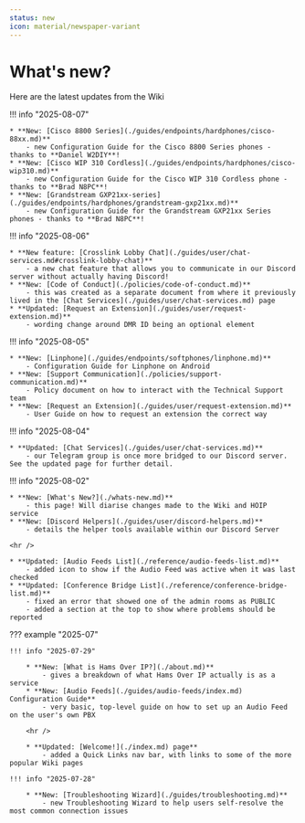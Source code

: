 ```yaml
---
status: new
icon: material/newspaper-variant
---
```


# What's new?

Here are the latest updates from the Wiki

!!! info "2025-08-07"

    * **New: [Cisco 8800 Series](./guides/endpoints/hardphones/cisco-88xx.md)**
        - new Configuration Guide for the Cisco 8800 Series phones - thanks to **Daniel W2DIY**!
    * **New: [Cisco WIP 310 Cordless](./guides/endpoints/hardphones/cisco-wip310.md)**
        - new Configuration Guide for the Cisco WIP 310 Cordless phone - thanks to **Brad N8PC**!
    * **New: [Grandstream GXP21xx-series](./guides/endpoints/hardphones/grandstream-gxp21xx.md)**
        - new Configuration Guide for the Grandstream GXP21xx Series phones - thanks to **Brad N8PC**!

!!! info "2025-08-06"

    * **New feature: [Crosslink Lobby Chat](./guides/user/chat-services.md#crosslink-lobby-chat)**
        - a new chat feature that allows you to communicate in our Discord server without actually having Discord!
    * **New: [Code of Conduct](./policies/code-of-conduct.md)**
        - this was created as a separate document from where it previously lived in the [Chat Services](./guides/user/chat-services.md) page
    * **Updated: [Request an Extension](./guides/user/request-extension.md)**
        - wording change around DMR ID being an optional element

!!! info "2025-08-05"

    * **New: [Linphone](./guides/endpoints/softphones/linphone.md)**
        - Configuration Guide for Linphone on Android
    * **New: [Support Communication](./policies/support-communication.md)**
        - Policy document on how to interact with the Technical Support team
    * **New: [Request an Extension](./guides/user/request-extension.md)**
        - User Guide on how to request an extension the correct way

!!! info "2025-08-04"

    * **Updated: [Chat Services](./guides/user/chat-services.md)** 
        - our Telegram group is once more bridged to our Discord server.  See the updated page for further detail.

!!! info "2025-08-02"

    * **New: [What's New?](./whats-new.md)** 
        - this page! Will diarise changes made to the Wiki and HOIP service
    * **New: [Discord Helpers](./guides/user/discord-helpers.md)** 
        - details the helper tools available within our Discord Server

    <hr />

    * **Updated: [Audio Feeds List](./reference/audio-feeds-list.md)** 
        - added icon to show if the Audio Feed was active when it was last checked
    * **Updated: [Conference Bridge List](./reference/conference-bridge-list.md)** 
        - fixed an error that showed one of the admin rooms as PUBLIC
        - added a section at the top to show where problems should be reported

??? example "2025-07"

    !!! info "2025-07-29"

        * **New: [What is Hams Over IP?](./about.md)**
            - gives a breakdown of what Hams Over IP actually is as a service
        * **New: [Audio Feeds](./guides/audio-feeds/index.md) Configuration Guide**
            - very basic, top-level guide on how to set up an Audio Feed on the user's own PBX
        
        <hr />

        * **Updated: [Welcome!](./index.md) page**
            - added a Quick Links nav bar, with links to some of the more popular Wiki pages

    !!! info "2025-07-28"

        * **New: [Troubleshooting Wizard](./guides/troubleshooting.md)**
            - new Troubleshooting Wizard to help users self-resolve the most common connection issues

